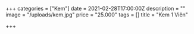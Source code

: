 +++
categories = ["Kem"]
date = 2021-02-28T17:00:00Z
description = ""
image = "/uploads/kem.jpg"
price = "25.000"
tags = []
title = "Kem 1 Viên"

+++
